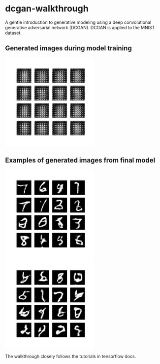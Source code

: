 # dcgan-walkthrough

A gentle introduction to generative modeling using a deep convolutional generative adversarial network (DCGAN).   DCGAN is applied to the MNIST dataset.    


## Generated images during model training 
![animated_generated_images](images/dcgan.gif)


## Examples of generated images from final model  

![final_image-1](training-gen-images-02/image_at_epoch_0050.png)
![final_image-2](training-gen-images-01/image_at_epoch_0050.png)

The walkthrough closely follows the tutorials in tensorflow docs.  

